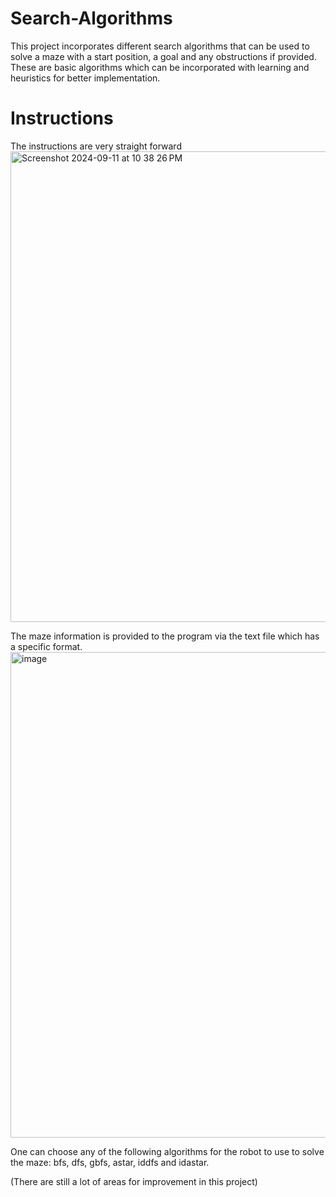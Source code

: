 # Search-Algorithms
This project incorporates different search algorithms that can be used to solve a maze with a start position, a goal and any obstructions if provided. These are basic algorithms which can be incorporated with learning and heuristics for better implementation.

# Instructions
The instructions are very straight forward
<img width="753" alt="Screenshot 2024-09-11 at 10 38 26 PM" src="https://github.com/user-attachments/assets/c00ec91c-1237-4dbb-9126-2e1b364b0f8e">

The maze information is provided to the program via the text file which has a specific format.
<img width="777" alt="image" src="https://github.com/user-attachments/assets/dc00ca0c-8950-4028-83d0-af9d324ff61f">

One can choose any of the following algorithms for the robot to use to solve the maze: bfs, dfs, gbfs, astar, iddfs and idastar.

(There are still a lot of areas for improvement in this project)

